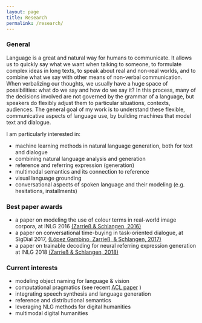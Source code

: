 ```yaml
---
layout: page
title: Research
permalink: /research/
---
```


### General

Language is a great and natural way for humans to communicate. It allows us to quickly say what we want when talking to someone, to formulate complex ideas in long texts, to speak about real and non-real worlds, and to combine what we say with other means of non-verbal communication. When verbalizing our thoughts, we usually have a huge space of possibilities: what do we say and how do we say it? In this process, many of the decisions involved are not governed by the grammar of a language, but speakers do flexibly adjust them to particular situations, contexts, audiences. The general goal of my work is to understand these flexible, communicative aspects of language use, by building machines that model text and dialogue.

I am particularly interested in:

* machine learning methods in natural language generation, both for text and dialogue
* combining natural language analysis and generation
* reference and referring expression (generation)
* multimodal semantics and its connection to reference
* visual language grounding
* conversational aspects of spoken language and their modeling (e.g. hesitations, installments)

### Best paper awards

* a paper on modeling the use of colour terms in real-world image corpora, at INLG 2016 <a class="citation" href="/publications.html#zarriess-schlangen:2016:INLG">(Zarrieß &amp; Schlangen, 2016)</a>
* a paper on conversational time-buying in task-oriented dialogue, at SigDial 2017, <a class="citation" href="/publications.html#lopezgambino-zarriess-schlangen:2017:W17-55">(López Gambino, Zarrieß, &amp; Schlangen, 2017)</a>
* a paper on trainable decoding for neural referring expression generation at INLG 2018 <a class="citation" href="/publications.html#zarriess-schlangen-2018-decoding">(Zarrieß &amp; Schlangen, 2018)</a>

### Current interests

* modeling object naming for language & vision
* computational pragmatics (see recent <a class="citation" href="/publications.html#zarriess-schlangen-2019-know">ACL paper</a> )
* integrating speech synthesis and language generation
* reference and distributional semantics
* leveraging NLG methods for digital humanities
* multimodal digital humanities
